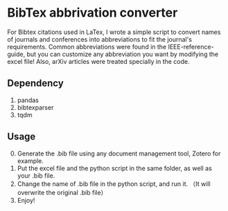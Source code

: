 # BibTex abbrivation converter
For Bibtex citations used in LaTex, I wrote a simple script to convert names of journals and conferences into abbreviations to fit the journal's requirements. Common abbreviations were found in the IEEE-reference-guide, but you can customize any abbreviation you want by modifying the excel file! Also, arXiv articles were treated specially in the code.

## Dependency 
1. pandas  
2. bibtexparser  
3. tqdm
  
## Usage
0. Generate the .bib file using any document management tool, Zotero for example. 
1. Put the excel file and the python script in the same folder, as well as your .bib file.  
2. Change the name of .bib file in the python script, and run it. （It will overwrite the original .bib file）
3. Enjoy!
